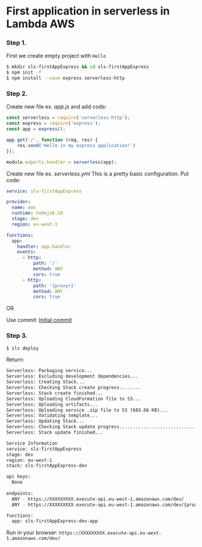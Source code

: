 # First application in serverless in Lambda AWS

### Step 1.
First we create empty project with `Hello`

```bash
$ mkdir sls-firstAppExpress && cd sls-firstAppExpress
$ npm init -f
$ npm install --save express serverless-http
```

### Step 2.

Create new file ex. _app.js_ and add code:
```js
const serverless = require('serverless-http');
const express = require('express');
const app = express();

app.get('/', function (req, res) {
    res.send('Hello in my express application!')
});

module.exports.handler = serverless(app);
```
Create new file ex. _serverless.yml_ This is a pretty basic configuration. Put code:
```yaml
service: sls-firstAppExpress

provider:
  name: aws
  runtime: nodejs6.10
  stage: dev
  region: eu-west-1

functions:
  app:
    handler: app.handler
    events:
      - http:
          path: '/'
          method: ANY
          cors: true
      - http:
          path: '{proxy+}'
          method: ANY
          cors: true
```
OR

Use commit: 
[Initial commit](https://github.com/damians-pl/sls-firstAppExpress/commit/9c612cc060d949b8bf2503a0cb50d253c767b757)

### Step 3.

```bash
$ sls deploy
```

Return:

```bash
Serverless: Packaging service...
Serverless: Excluding development dependencies...
Serverless: Creating Stack...
Serverless: Checking Stack create progress........
Serverless: Stack create finished...
Serverless: Uploading CloudFormation file to S3...
Serverless: Uploading artifacts...
Serverless: Uploading service .zip file to S3 (683.66 KB)...
Serverless: Validating template...
Serverless: Updating Stack...
Serverless: Checking Stack update progress..........................................
Serverless: Stack update finished...

Service Information
service: sls-firstAppExpress
stage: dev
region: eu-west-1
stack: sls-firstAppExpress-dev

api keys:
  None
  
endpoints:
  ANY - https://XXXXXXXXX.execute-api.eu-west-1.amazonaws.com/dev/
  ANY - https://XXXXXXXXX.execute-api.eu-west-1.amazonaws.com/dev/{proxy+}

functions:
  app: sls-firstAppExpress-dev-app
```

Run in your browser:
`https://XXXXXXXXX.execute-api.eu-west-1.amazonaws.com/dev/`

